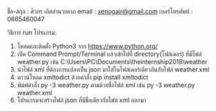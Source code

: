ชื่อ-สกุล : ศิวกร เลิศอำนวยลาภ
email : xenogair@gmail.com
เบอร์โทรศัพท์ : 0865460047


วิธีการ run โปรแกรม:

1. โหลดและติดตั้ง Python3 จาก https://www.python.org/
2. เปิด Command Prompt/Terminal แล้วเข้าไปที่ directory(โฟล์เดอร์) ที่มีไฟล์ weather.py เช่น C:\Users\PC\Documents\theinternship2018\weather
3. นำไฟล์ xml ที่ต้องการแปลงเป็น json มาใส่ในโฟล์เดอร์เดียวกันกับไฟล์ weather.xml
4. ดาวน์โหลด xmltodict ด้วยคำสั่ง pip install xmltodict
5. พิมพ์คำสั่ง py -3 weather.py ตามด้วยชื่อไฟล์ xml เช่น py -3 weather.py weather.xml
6. โปรแกรมจะสร้างไฟล์ json ที่มีชื่อเดียวกับไฟล์ xml ออกมา
